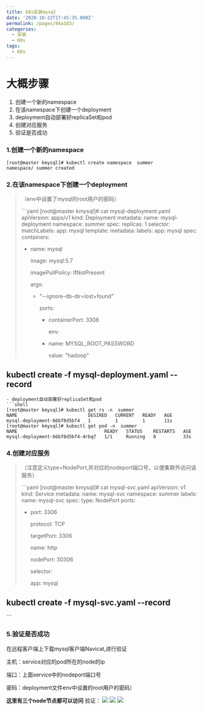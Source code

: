 ```yaml
---
title: k8s安装mysql
date: '2020-10-22T17:45:35.000Z'
permalink: /pages/84a183/
categories:
  - 安装
  - K8s
tags:
  - K8s
---
```


# 大概步骤

1. 创建一个新的namespace
2. 在该namespace下创建一个deployment
3. deployment自动部署好replicaSet和pod
4. 创建对应服务
5. 验证是否成功

### 1.创建一个新的namespace

```text
[root@master kmysql]# kubectl create namespace  summer
namespace/ summer created
```

### 2.在该namespace下创建一个deployment

> （env中设置了mysql的root用户的密码）
>
> \`\`\`yaml \[root@master kmysql\]\# cat mysql-deployment.yaml apiVersion: apps/v1 kind: Deployment metadata: name: mysql-deployment namespace: summer spec: replicas: 1 selector: matchLabels: app: mysql template: metadata: labels: app: mysql spec: containers:
>
> * name: mysql
>
>   image: mysql:5.7
>
>   imagePullPolicy: IfNotPresent
>
>   args:
>
>   * "--ignore-db-dir=lost+found"
>
>     ports:
>
>     * containerPort: 3306
>
>       env:
>
>     * name: MYSQL\_ROOT\_PASSWORD
>
>       value: "hadoop"

## kubectl create -f mysql-deployment.yaml --record

```text
- deployment自动部署好replicaSet和pod
```shell
[root@master kmysql]# kubectl get rs -n  summer
NAME                          DESIRED   CURRENT   READY   AGE
mysql-deployment-66bf8d5bf4   1         1         1       11s
[root@master kmysql]# kubectl get pod -n  summer
NAME                                READY   STATUS    RESTARTS   AGE
mysql-deployment-66bf8d5bf4-4rbq7   1/1     Running   0          33s
```

### 4.创建对应服务

> （注意定义type=NodePort,并对应的nodeport端口号，以便集群外访问该服务）
>
> \`\`\`yaml \[root@master kmysql\]\# cat mysql-svc.yaml apiVersion: v1 kind: Service metadata: name: mysql-svc namespace: summer labels: name: mysql-svc spec: type: NodePort ports:
>
> * port: 3306
>
>   protocol: TCP
>
>   targetPort: 3306
>
>   name: http
>
>   nodePort: 30306
>
>   selector:
>
>   app: mysql

## kubectl create -f mysql-svc.yaml --record

\`\`\`

### 5.验证是否成功

在远程客户端上下载mysql客户端Navicat,进行验证

主机：service对应的pod所在的node的ip

端口：上面service中的nodeport端口号

密码：deployment文件env中设置的root用户的密码）

**这里有三个node节点都可以访问** 验证： ![](https://cdn.jsdelivr.net/gh/summerking1/image@main/91.png) ![](https://cdn.jsdelivr.net/gh/summerking1/image@main/89.png) ![](https://cdn.jsdelivr.net/gh/summerking1/image@main/90.png)

